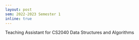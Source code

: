 ```yaml
---
layout: post
sem: 2022-2023 Semester 1
inline: true
---
```


Teaching Assistant for CS2040 Data Structures and Algorithms